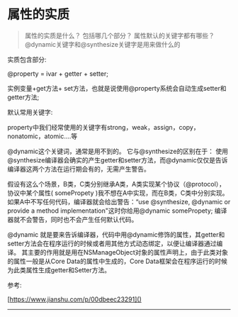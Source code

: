 # 属性的实质

> 属性的实质是什么？
> 包括哪几个部分？
> 属性默认的关键字都有哪些？
> @dynamic关键字和@synthesize关键字是用来做什么的

实质包含部分:

@property = ivar + getter + setter;

实例变量+get方法+ set方法，也就是说使用@property系统会自动生成setter和getter方法;

默认常用关键字:

property中我们经常使用的关键字有strong，weak，assign，copy，nonatomic，atomic....等

@dynamic这个关键词，通常是用不到的。
它与@synthesize的区别在于：
使用@synthesize编译器会确实的产生getter和setter方法，而@dynamic仅仅是告诉编译器这两个方法在运行期会有的，无需产生警告。

假设有这么个场景，B类，C类分别继承A类，A类实现某个协议（@protocol），协议中某个属性( somePropety )我不想在A中实现，而在B类，C类中分别实现。如果A中不写任何代码，编译器就会给出警告：“use @synthesize, @dynamic or provide a method implementation"这时你给用@dynamic somePropety; 
编译器就不会警告，同时也不会产生任何默认代码。

@dynamic 就是要来告诉编译器，代码中用@dynamic修饰的属性，其getter和setter方法会在程序运行的时候或者用其他方式动态绑定，以便让编译器通过编译。
其主要的作用就是用在NSManageObject对象的属性声明上，由于此类对象的属性一般是从Core Data的属性中生成的，Core Data框架会在程序运行的时候为此类属性生成getter和Setter方法。


参考:

[https://www.jianshu.com/p/00dbeec23291]()
****